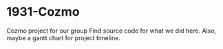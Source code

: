 # 1931-Cozmo
Cozmo project for our group
Find source code for what we did here.
Also, maybe a gantt chart for project timeline.
